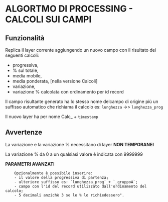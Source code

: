 # ALGORTMO DI PROCESSING - **CALCOLI SUI CAMPI**

##  Funzionalità
Replica il layer corrente aggiungendo un nuovo campo con il risultato dei seguenti calcoli:
* progressiva,
* % sul totale,
* media mobile,
* media ponderata, [nella versione Calcoli]
* variazione,
* variazione % calcolata con ordinamento per id record
        
        
Il campo risultante generato ha lo stesso nome delcampo di origine più un suffisso automatico che richiama il calcolo es: `lunghezza` ->> `lunghezza_prog`

Il nuovo layer ha per nome Calc_ + `timestamp`

## Avvertenze

La variazione e la variazione % necessitano di layer **NON TEMPORANEI**

La variazione % da 0 a un qualsiasi valore è indicata con 9999999

**PARAMETRI AVANZATI**

        Opzionalmente è possibile inserire:
        - il valore della progressiva di partenza;
		- ulteriore suffisso es: `lunghezza_prog` + `_gruppoA`;
        - campo con l'id del record utilizzato dall'ordinamento del calcolo;
        - 5 decimali anzichè 3 se le % lo richiedessero".

